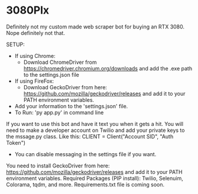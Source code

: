 # 3080Plx
Definitely not my custom made web scraper bot for buying an RTX 3080. Nope definitely not that. 

SETUP:
- If using Chrome:
  - Download ChromeDriver from https://chromedriver.chromium.org/downloads and add the .exe path to the settings.json file
- If using FireFox:
  - Download GeckoDriver from here: https://github.com/mozilla/geckodriver/releases  and add it to your PATH environment variables.
- Add your information to the 'settings.json' file.
- To Run: 'py app.py' in command line

If you want to use this bot and have it text you when it gets a hit. You will need to make a developer account on Twilio and add your private keys to the mssage.py class.
Like this:
CLIENT = Client("Account SID", "Auth Token")
- You can disable messaging in the settings file if you want.

You need to install GeckoDriver from here: https://github.com/mozilla/geckodriver/releases  and add it to your PATH environment variables.
Required Packages (PIP install): Twilio, Selenuim, Colorama, tqdm, and more. Requirements.txt file is coming soon.
